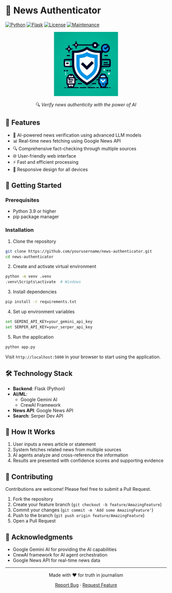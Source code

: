 # 📰 News Authenticator

[![Python](https://img.shields.io/badge/Python-3.9+-blue.svg)](https://www.python.org/downloads/)
[![Flask](https://img.shields.io/badge/Flask-2.0+-green.svg)](https://flask.palletsprojects.com/)
[![License](https://img.shields.io/badge/License-MIT-yellow.svg)](LICENSE)
[![Maintenance](https://img.shields.io/badge/Maintained%3F-yes-green.svg)](https://github.com/yourusername/news-authenticator/graphs/commit-activity)

<div align="center">
  <img src="static/logo.png" alt="News Authenticator Logo" width="200"/>
  
  🔍 *Verify news authenticity with the power of AI*
</div>

## 🌟 Features

- 🤖 AI-powered news verification using advanced LLM models
- 📊 Real-time news fetching using Google News API
- 🔍 Comprehensive fact-checking through multiple sources
- 🌐 User-friendly web interface
- ⚡ Fast and efficient processing
- 📱 Responsive design for all devices

## 🚀 Getting Started

### Prerequisites

- Python 3.9 or higher
- pip package manager

### Installation

1. Clone the repository
```bash
git clone https://github.com/yourusername/news-authenticator.git
cd news-authenticator
```

2. Create and activate virtual environment
```bash
python -m venv .venv
.venv\Scripts\activate  # Windows
```

3. Install dependencies
```bash
pip install -r requirements.txt
```

4. Set up environment variables
```bash
set GEMINI_API_KEY=your_gemini_api_key
set SERPER_API_KEY=your_serper_api_key
```

5. Run the application
```bash
python app.py
```

Visit `http://localhost:5000` in your browser to start using the application.

## 🛠️ Technology Stack

- **Backend**: Flask (Python)
- **AI/ML**: 
  - Google Gemini AI
  - CrewAI Framework
- **News API**: Google News API
- **Search**: Serper Dev API

## 📖 How It Works

1. User inputs a news article or statement
2. System fetches related news from multiple sources
3. AI agents analyze and cross-reference the information
4. Results are presented with confidence scores and supporting evidence

## 🤝 Contributing

Contributions are welcome! Please feel free to submit a Pull Request.

1. Fork the repository
2. Create your feature branch (`git checkout -b feature/AmazingFeature`)
3. Commit your changes (`git commit -m 'Add some AmazingFeature'`)
4. Push to the branch (`git push origin feature/AmazingFeature`)
5. Open a Pull Request


## 🙏 Acknowledgments

- Google Gemini AI for providing the AI capabilities
- CrewAI framework for AI agent orchestration
- Google News API for real-time news data

---

<div align="center">
  Made with ❤️ for truth in journalism
  
  [Report Bug](https://github.com/yourusername/news-authenticator/issues) · [Request Feature](https://github.com/yourusername/news-authenticator/issues)
</div>
